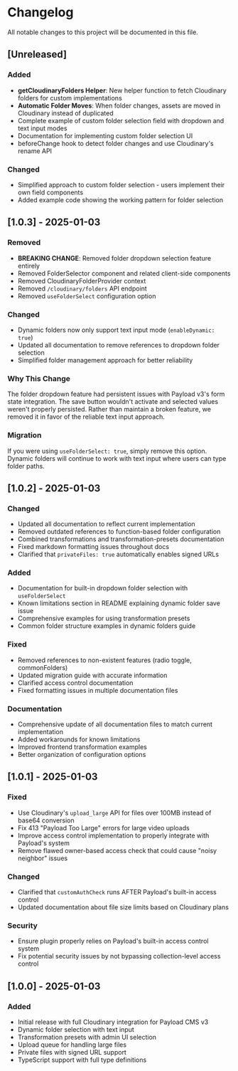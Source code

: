 # Changelog

All notable changes to this project will be documented in this file.

## [Unreleased]

### Added
- **getCloudinaryFolders Helper**: New helper function to fetch Cloudinary folders for custom implementations
- **Automatic Folder Moves**: When folder changes, assets are moved in Cloudinary instead of duplicated
- Complete example of custom folder selection field with dropdown and text input modes
- Documentation for implementing custom folder selection UI
- beforeChange hook to detect folder changes and use Cloudinary's rename API

### Changed
- Simplified approach to custom folder selection - users implement their own field components
- Added example code showing the working pattern for folder selection

## [1.0.3] - 2025-01-03

### Removed
- **BREAKING CHANGE**: Removed folder dropdown selection feature entirely
- Removed FolderSelector component and related client-side components
- Removed CloudinaryFolderProvider context
- Removed `/cloudinary/folders` API endpoint
- Removed `useFolderSelect` configuration option

### Changed
- Dynamic folders now only support text input mode (`enableDynamic: true`)
- Updated all documentation to remove references to dropdown folder selection
- Simplified folder management approach for better reliability

### Why This Change
The folder dropdown feature had persistent issues with Payload v3's form state integration. The save button wouldn't activate and selected values weren't properly persisted. Rather than maintain a broken feature, we removed it in favor of the reliable text input approach.

### Migration
If you were using `useFolderSelect: true`, simply remove this option. Dynamic folders will continue to work with text input where users can type folder paths.

## [1.0.2] - 2025-01-03

### Changed
- Updated all documentation to reflect current implementation
- Removed outdated references to function-based folder configuration
- Combined transformations and transformation-presets documentation
- Fixed markdown formatting issues throughout docs
- Clarified that `privateFiles: true` automatically enables signed URLs

### Added
- Documentation for built-in dropdown folder selection with `useFolderSelect`
- Known limitations section in README explaining dynamic folder save issue
- Comprehensive examples for using transformation presets
- Common folder structure examples in dynamic folders guide

### Fixed
- Removed references to non-existent features (radio toggle, commonFolders)
- Updated migration guide with accurate information
- Clarified access control documentation
- Fixed formatting issues in multiple documentation files

### Documentation
- Comprehensive update of all documentation files to match current implementation
- Added workarounds for known limitations
- Improved frontend transformation examples
- Better organization of configuration options

## [1.0.1] - 2025-01-03

### Fixed
- Use Cloudinary's `upload_large` API for files over 100MB instead of base64 conversion
- Fix 413 "Payload Too Large" errors for large video uploads
- Improve access control implementation to properly integrate with Payload's system
- Remove flawed owner-based access check that could cause "noisy neighbor" issues

### Changed
- Clarified that `customAuthCheck` runs AFTER Payload's built-in access control
- Updated documentation about file size limits based on Cloudinary plans

### Security
- Ensure plugin properly relies on Payload's built-in access control system
- Fix potential security issues by not bypassing collection-level access control

## [1.0.0] - 2025-01-03

### Added
- Initial release with full Cloudinary integration for Payload CMS v3
- Dynamic folder selection with text input
- Transformation presets with admin UI selection
- Upload queue for handling large files
- Private files with signed URL support
- TypeScript support with full type definitions